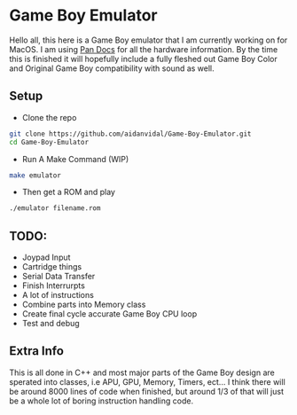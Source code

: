 # Game Boy Emulator

Hello all, this here is a Game Boy emulator that I am currently working on for MacOS. I am using [Pan Docs](https://gbdev.io/pandocs/Memory_Map.html) for all the hardware information.
By the time this is finished it will hopefully include a fully fleshed out Game Boy Color and Original Game Boy compatibility with sound as well.


## Setup
- Clone the repo
```bash
git clone https://github.com/aidanvidal/Game-Boy-Emulator.git
cd Game-Boy-Emulator
```
- Run A Make Command (WIP)
```bash
make emulator
```
- Then get a ROM and play
``` bash
./emulator filename.rom
```

## TODO:
-   Joypad Input
-   Cartridge things
-   Serial Data Transfer
-   Finish Interrurpts
-   A lot of instructions
-   Combine parts into Memory class
-   Create final cycle accurate Game Boy CPU loop
-   Test and debug

## Extra Info

This is all done in C++ and most major parts of the Game Boy design are sperated into classes, i.e APU, GPU, Memory, Timers, ect...
I think there will be around 8000 lines of code when finished, but around 1/3 of that will just be a whole lot of boring instruction handling code.
